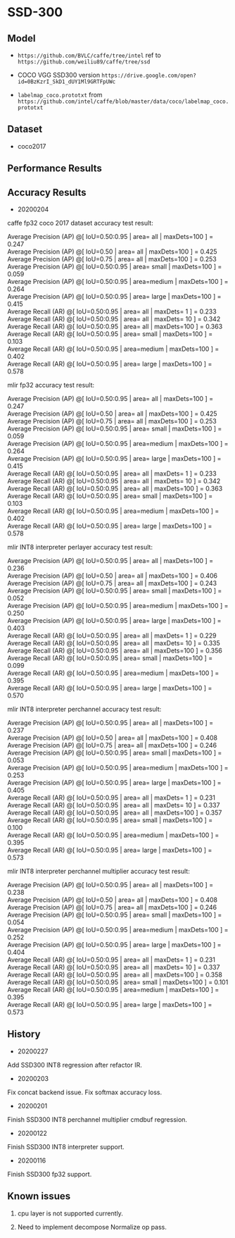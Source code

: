 # SSD-300

## Model

- `https://github.com/BVLC/caffe/tree/intel` ref to `https://github.com/weiliu89/caffe/tree/ssd`

- COCO VGG SSD300 version `https://drive.google.com/open?id=0BzKzrI_SkD1_dUY1Ml9GRTFpUWc`

- `labelmap_coco.prototxt` from `https://github.com/intel/caffe/blob/master/data/coco/labelmap_coco.prototxt`

## Dataset

- coco2017

## Performance Results

## Accuracy Results

- 20200204

caffe fp32 coco 2017 dataset accuracy test result:

 Average Precision  (AP) @[ IoU=0.50:0.95 | area=   all | maxDets=100 ] = 0.247  
 Average Precision  (AP) @[ IoU=0.50      | area=   all | maxDets=100 ] = 0.425  
 Average Precision  (AP) @[ IoU=0.75      | area=   all | maxDets=100 ] = 0.253  
 Average Precision  (AP) @[ IoU=0.50:0.95 | area= small | maxDets=100 ] = 0.059  
 Average Precision  (AP) @[ IoU=0.50:0.95 | area=medium | maxDets=100 ] = 0.264  
 Average Precision  (AP) @[ IoU=0.50:0.95 | area= large | maxDets=100 ] = 0.415  
 Average Recall     (AR) @[ IoU=0.50:0.95 | area=   all | maxDets=  1 ] = 0.233  
 Average Recall     (AR) @[ IoU=0.50:0.95 | area=   all | maxDets= 10 ] = 0.342  
 Average Recall     (AR) @[ IoU=0.50:0.95 | area=   all | maxDets=100 ] = 0.363  
 Average Recall     (AR) @[ IoU=0.50:0.95 | area= small | maxDets=100 ] = 0.103  
 Average Recall     (AR) @[ IoU=0.50:0.95 | area=medium | maxDets=100 ] = 0.402  
 Average Recall     (AR) @[ IoU=0.50:0.95 | area= large | maxDets=100 ] = 0.578

mlir fp32 accuracy test result:

 Average Precision  (AP) @[ IoU=0.50:0.95 | area=   all | maxDets=100 ] = 0.247  
 Average Precision  (AP) @[ IoU=0.50      | area=   all | maxDets=100 ] = 0.425  
 Average Precision  (AP) @[ IoU=0.75      | area=   all | maxDets=100 ] = 0.253  
 Average Precision  (AP) @[ IoU=0.50:0.95 | area= small | maxDets=100 ] = 0.059  
 Average Precision  (AP) @[ IoU=0.50:0.95 | area=medium | maxDets=100 ] = 0.264  
 Average Precision  (AP) @[ IoU=0.50:0.95 | area= large | maxDets=100 ] = 0.415  
 Average Recall     (AR) @[ IoU=0.50:0.95 | area=   all | maxDets=  1 ] = 0.233  
 Average Recall     (AR) @[ IoU=0.50:0.95 | area=   all | maxDets= 10 ] = 0.342  
 Average Recall     (AR) @[ IoU=0.50:0.95 | area=   all | maxDets=100 ] = 0.363  
 Average Recall     (AR) @[ IoU=0.50:0.95 | area= small | maxDets=100 ] = 0.103  
 Average Recall     (AR) @[ IoU=0.50:0.95 | area=medium | maxDets=100 ] = 0.402  
 Average Recall     (AR) @[ IoU=0.50:0.95 | area= large | maxDets=100 ] = 0.578

 mlir INT8 interpreter perlayer accuracy test result:

 Average Precision  (AP) @[ IoU=0.50:0.95 | area=   all | maxDets=100 ] = 0.236  
 Average Precision  (AP) @[ IoU=0.50      | area=   all | maxDets=100 ] = 0.406  
 Average Precision  (AP) @[ IoU=0.75      | area=   all | maxDets=100 ] = 0.243  
 Average Precision  (AP) @[ IoU=0.50:0.95 | area= small | maxDets=100 ] = 0.052  
 Average Precision  (AP) @[ IoU=0.50:0.95 | area=medium | maxDets=100 ] = 0.250  
 Average Precision  (AP) @[ IoU=0.50:0.95 | area= large | maxDets=100 ] = 0.403  
 Average Recall     (AR) @[ IoU=0.50:0.95 | area=   all | maxDets=  1 ] = 0.229  
 Average Recall     (AR) @[ IoU=0.50:0.95 | area=   all | maxDets= 10 ] = 0.335  
 Average Recall     (AR) @[ IoU=0.50:0.95 | area=   all | maxDets=100 ] = 0.356  
 Average Recall     (AR) @[ IoU=0.50:0.95 | area= small | maxDets=100 ] = 0.099  
 Average Recall     (AR) @[ IoU=0.50:0.95 | area=medium | maxDets=100 ] = 0.395  
 Average Recall     (AR) @[ IoU=0.50:0.95 | area= large | maxDets=100 ] = 0.570

 mlir INT8 interpreter perchannel accuracy test result:

 Average Precision  (AP) @[ IoU=0.50:0.95 | area=   all | maxDets=100 ] = 0.237  
 Average Precision  (AP) @[ IoU=0.50      | area=   all | maxDets=100 ] = 0.408  
 Average Precision  (AP) @[ IoU=0.75      | area=   all | maxDets=100 ] = 0.246  
 Average Precision  (AP) @[ IoU=0.50:0.95 | area= small | maxDets=100 ] = 0.053  
 Average Precision  (AP) @[ IoU=0.50:0.95 | area=medium | maxDets=100 ] = 0.253  
 Average Precision  (AP) @[ IoU=0.50:0.95 | area= large | maxDets=100 ] = 0.405  
 Average Recall     (AR) @[ IoU=0.50:0.95 | area=   all | maxDets=  1 ] = 0.231  
 Average Recall     (AR) @[ IoU=0.50:0.95 | area=   all | maxDets= 10 ] = 0.337  
 Average Recall     (AR) @[ IoU=0.50:0.95 | area=   all | maxDets=100 ] = 0.357  
 Average Recall     (AR) @[ IoU=0.50:0.95 | area= small | maxDets=100 ] = 0.100  
 Average Recall     (AR) @[ IoU=0.50:0.95 | area=medium | maxDets=100 ] = 0.395  
 Average Recall     (AR) @[ IoU=0.50:0.95 | area= large | maxDets=100 ] = 0.573

 mlir INT8 interpreter perchannel multiplier accuracy test result:

 Average Precision  (AP) @[ IoU=0.50:0.95 | area=   all | maxDets=100 ] = 0.238  
 Average Precision  (AP) @[ IoU=0.50      | area=   all | maxDets=100 ] = 0.408  
 Average Precision  (AP) @[ IoU=0.75      | area=   all | maxDets=100 ] = 0.246  
 Average Precision  (AP) @[ IoU=0.50:0.95 | area= small | maxDets=100 ] = 0.054  
 Average Precision  (AP) @[ IoU=0.50:0.95 | area=medium | maxDets=100 ] = 0.252  
 Average Precision  (AP) @[ IoU=0.50:0.95 | area= large | maxDets=100 ] = 0.404  
 Average Recall     (AR) @[ IoU=0.50:0.95 | area=   all | maxDets=  1 ] = 0.231  
 Average Recall     (AR) @[ IoU=0.50:0.95 | area=   all | maxDets= 10 ] = 0.337  
 Average Recall     (AR) @[ IoU=0.50:0.95 | area=   all | maxDets=100 ] = 0.358  
 Average Recall     (AR) @[ IoU=0.50:0.95 | area= small | maxDets=100 ] = 0.101  
 Average Recall     (AR) @[ IoU=0.50:0.95 | area=medium | maxDets=100 ] = 0.395  
 Average Recall     (AR) @[ IoU=0.50:0.95 | area= large | maxDets=100 ] = 0.573

## History

- 20200227

Add SSD300 INT8 regression after refactor IR. 

- 20200203

Fix concat backend issue. Fix softmax accuracy loss. 

- 20200201

Finish SSD300 INT8 perchannel multiplier cmdbuf regression.

- 20200122

Finish SSD300 INT8 interpreter support.

- 20200116

Finish SSD300 fp32 support.

## Known issues

1. cpu layer is not supported currently.

2. Need to implement decompose Normalize op pass.

